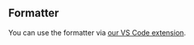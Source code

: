 ## Formatter

You can use the formatter via [our VS Code extension](https://marketplace.visualstudio.com/items?itemName=rome.rome).
